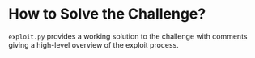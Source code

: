# How to Solve the Challenge?

`exploit.py` provides a working solution to the challenge with comments giving a high-level overview of the exploit process.

